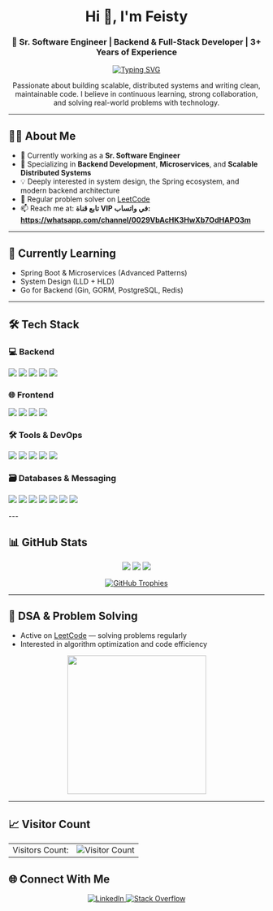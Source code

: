 <h1 align="center">Hi 👋, I'm Feisty</h1>
<h3 align="center">🚀 Sr. Software Engineer | Backend & Full-Stack Developer | 3+ Years of Experience</h3>

<p align="center">
  <a href="https://git.io/typing-svg">
    <img src="https://readme-typing-svg.demolab.com/?font=Press+Start+2P&size=14&duration=2000&pause=1500&color=2299F7&center=true&vCenter=true&random=true&width=800&lines=Software+Engineer;Backend+%26+Full-Stack+Developer;3%2B+Years+of+Experience;Learner" alt="Typing SVG" />
  </a>
</p>


<p align="center">
  Passionate about building scalable, distributed systems and writing clean, maintainable code. I believe in continuous learning, strong collaboration, and solving real-world problems with technology.
</p>

---

## 🧑‍💻 About Me

- 🔭 Currently working as a **Sr. Software Engineer**
- 🎯 Specializing in **Backend Development**, **Microservices**, and **Scalable Distributed Systems**
- 💡 Deeply interested in system design, the Spring ecosystem, and modern backend architecture
- 🧠 Regular problem solver on [LeetCode](https://leetcode.com/samratalam/)
- 📫 Reach me at: **‏تابع قناة VIP في واتساب: https://whatsapp.com/channel/0029VbAcHK3HwXb7OdHAPO3m**

---

## 🌱 Currently Learning

- Spring Boot & Microservices (Advanced Patterns)
- System Design (LLD + HLD)
- Go for Backend (Gin, GORM, PostgreSQL, Redis)

---

## 🛠️ Tech Stack

### 💻 Backend  
<p align="left">  
  <img src="https://img.shields.io/badge/Java-007396?style=for-the-badge&logo=java&logoColor=white"/>  
  <img src="https://img.shields.io/badge/Spring_Boot-6DB33F?style=for-the-badge&logo=spring-boot&logoColor=white"/>  
  <img src="https://img.shields.io/badge/Go-00ADD8?style=for-the-badge&logo=go&logoColor=white"/>  
  <img src="https://img.shields.io/badge/Node.js-339933?style=for-the-badge&logo=node.js&logoColor=white"/>  
  <img src="https://img.shields.io/badge/FastAPI-009688?style=for-the-badge&logo=fastapi&logoColor=white"/>  
</p>  

### 🌐 Frontend  
<p align="left">  
  <img src="https://img.shields.io/badge/React-61DAFB?style=for-the-badge&logo=react&logoColor=black"/>  
  <img src="https://img.shields.io/badge/Angular-DD0031?style=for-the-badge&logo=angular&logoColor=white"/>  
  <img src="https://img.shields.io/badge/Bootstrap-7952B3?style=for-the-badge&logo=bootstrap&logoColor=white"/>  
  <img src="https://img.shields.io/badge/Redux-764ABC?style=for-the-badge&logo=redux&logoColor=white"/>  
</p>  

### 🛠 Tools & DevOps  
<p align="left">  
  <img src="https://img.shields.io/badge/Git-F05032?style=for-the-badge&logo=git&logoColor=white"/>  
  <img src="https://img.shields.io/badge/Docker-2496ED?style=for-the-badge&logo=docker&logoColor=white"/>  
  <img src="https://img.shields.io/badge/Postman-FF6C37?style=for-the-badge&logo=postman&logoColor=white"/>  
  <img src="https://img.shields.io/badge/Jira-0052CC?style=for-the-badge&logo=jira&logoColor=white"/>  
  <img src="https://img.shields.io/badge/Liquibase-232F3E?style=for-the-badge&logo=liquibase&logoColor=white"/>  
</p>  

### 🗃️ Databases & Messaging  
<p align="left">  
  <img src="https://img.shields.io/badge/PostgreSQL-4169E1?style=for-the-badge&logo=postgresql&logoColor=white"/>  
  <img src="https://img.shields.io/badge/MongoDB-47A248?style=for-the-badge&logo=mongodb&logoColor=white"/>  
  <img src="https://img.shields.io/badge/Oracle-F80000?style=for-the-badge&logo=oracle&logoColor=white"/>  
  <img src="https://img.shields.io/badge/MariaDB-003545?style=for-the-badge&logo=mariadb&logoColor=white"/>  
  <img src="https://img.shields.io/badge/Cassandra-1284C9?style=for-the-badge&logo=apache-cassandra&logoColor=white"/>  
  <img src="https://img.shields.io/badge/Kafka-231F20?style=for-the-badge&logo=apache-kafka&logoColor=white"/>  
  <img src="https://img.shields.io/badge/Redis-DC382D?style=for-the-badge&logo=redis&logoColor=white"/>  
</p>
---

## 📊 GitHub Stats

<p align="center">
  <img src="https://github-readme-stats.vercel.app/api?username=samratalamshanto&show_icons=true&theme=radical" />
  <img src="https://github-readme-streak-stats.herokuapp.com/?user=samratalamshanto&theme=radical" />
  <img src="https://github-readme-stats.vercel.app/api/top-langs?username=samratalamshanto&layout=compact&theme=radical" />
</p>
<p align="center">
  <a href="https://github.com/ryo-ma/github-profile-trophy">
    <img src="https://github-profile-trophy.vercel.app/?username=sbmagar13&theme=nord&column=7&no-frame=true" alt="GitHub Trophies" />
  </a>
</p>

---

## 🧠 DSA & Problem Solving

- Active on [LeetCode](https://leetcode.com/samratalam/) — solving problems regularly
- Interested in algorithm optimization and code efficiency

<p align="center">
  <img height="273px" src="https://leetcard.jacoblin.cool/samratalam?theme=light&font=Karma&ext=contest" />
</p>

---

## 📈 Visitor Count
<div align="center">
  <table align="center">
    <tr>
      <td align="right">Visitors Count:</td>
      <td align="left"><img src="https://profile-counter.glitch.me/samratalamshanto/count.svg" alt="Visitor Count" /></td>
    </tr>
  </table>
</div>

## 🌐 Connect With Me

<p align="center">
  <a href="https://www.linkedin.com/in/samrat-alam/" target="_blank">
    <img src="https://img.shields.io/badge/LinkedIn-%230077B5.svg?style=for-the-badge&logo=linkedin&logoColor=white" alt="LinkedIn" />
  </a>
  <a href="https://stackoverflow.com/users/9621262/samrat-alam" target="_blank">
    <img src="https://img.shields.io/badge/-Stackoverflow-FE7A16?style=for-the-badge&logo=stack-overflow&logoColor=white" alt="Stack Overflow" />
  </a>
</p>
